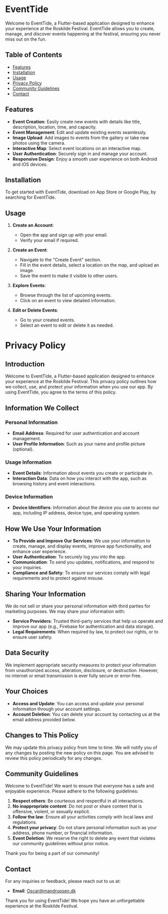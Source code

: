 # EventTide

Welcome to EventTide, a Flutter-based application designed to enhance your experience at the Roskilde Festival. EventTide allows you to create, manage, and discover events happening at the festival, ensuring you never miss out on the fun.

## Table of Contents

- [Features](#features)
- [Installation](#installation)
- [Usage](#usage)
- [Privacy Policy](#privacy-policy)
- [Community Guidelines](#community-guidelines)
- [Contact](#contact)

## Features

- **Event Creation**: Easily create new events with details like title, description, location, time, and capacity.
- **Event Management**: Edit and update existing events seamlessly.
- **Image Upload**: Add images to events from the gallery or take new photos using the camera.
- **Interactive Map**: Select event locations on an interactive map.
- **User Authentication**: Securely sign in and manage your account.
- **Responsive Design**: Enjoy a smooth user experience on both Android and iOS devices.

## Installation

To get started with EventTide, download on App Store or Google Play, by searching for EventTide.

## Usage

1. **Create an Account**:
   - Open the app and sign up with your email.
   - Verify your email if required.

2. **Create an Event**:
   - Navigate to the "Create Event" section.
   - Fill in the event details, select a location on the map, and upload an image.
   - Save the event to make it visible to other users.

3. **Explore Events**:
   - Browse through the list of upcoming events.
   - Click on an event to view detailed information.

4. **Edit or Delete Events**:
   - Go to your created events.
   - Select an event to edit or delete it as needed.

# Privacy Policy

## Introduction

Welcome to EventTide, a Flutter-based application designed to enhance your experience at the Roskilde Festival. This privacy policy outlines how we collect, use, and protect your information when you use our app. By using EventTide, you agree to the terms of this policy.

## Information We Collect

### Personal Information
- **Email Address**: Required for user authentication and account management.
- **User Profile Information**: Such as your name and profile picture (optional).

### Usage Information
- **Event Details**: Information about events you create or participate in.
- **Interaction Data**: Data on how you interact with the app, such as browsing history and event interactions.

### Device Information
- **Device Identifiers**: Information about the device you use to access our app, including IP address, device type, and operating system.

## How We Use Your Information

- **To Provide and Improve Our Services**: We use your information to create, manage, and display events, improve app functionality, and enhance user experience.
- **User Authentication**: To securely log you into the app.
- **Communication**: To send you updates, notifications, and respond to your inquiries.
- **Compliance and Safety**: To ensure our services comply with legal requirements and to protect against misuse.

## Sharing Your Information

We do not sell or share your personal information with third parties for marketing purposes. We may share your information with:

- **Service Providers**: Trusted third-party services that help us operate and improve our app (e.g., Firebase for authentication and data storage).
- **Legal Requirements**: When required by law, to protect our rights, or to ensure user safety.

## Data Security

We implement appropriate security measures to protect your information from unauthorized access, alteration, disclosure, or destruction. However, no internet or email transmission is ever fully secure or error-free.

## Your Choices

- **Access and Update**: You can access and update your personal information through your account settings.
- **Account Deletion**: You can delete your account by contacting us at the email address provided below.

## Changes to This Policy

We may update this privacy policy from time to time. We will notify you of any changes by posting the new policy on this page. You are advised to review this policy periodically for any changes.
## Community Guidelines

Welcome to EventTide! We want to ensure that everyone has a safe and enjoyable experience. Please adhere to the following guidelines:

1. **Respect others**: Be courteous and respectful in all interactions.
2. **No inappropriate content**: Do not post or share content that is offensive, violent, or sexually explicit.
3. **Follow the law**: Ensure all your activities comply with local laws and regulations.
4. **Protect your privacy**: Do not share personal information such as your address, phone number, or financial information.
5. **Event Deletion**: We reserve the right to delete any event that violates our community guidelines without prior notice.

Thank you for being a part of our community!

## Contact

For any inquiries or feedback, please reach out to us at:

- **Email**: Oscar@mandrupsen.dk

Thank you for using EventTide! We hope you have an unforgettable experience at the Roskilde Festival.


